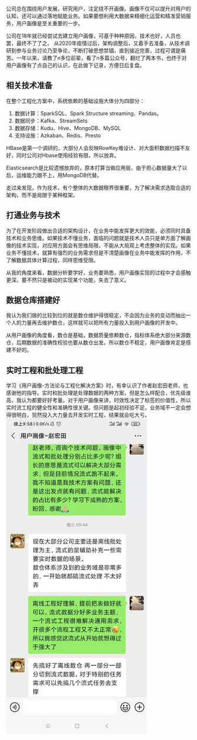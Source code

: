 公司总在围绕用户发展，研究用户，注定绕不开画像。画像不仅可以提升对用户的认知，还可以通过落地赋能业务。如果要想利用大数据来精细化运营和精准营销服务，用户画像是至关重要的一步。

公司在18年就已经尝试去建立用户画像，可基于种种原因，技术也好，人员也罢，最终不了了之。 从2020年疫情过后，架构调整后，又着手去准备，从技术调研到参与业务讨论乃至争论，不断打破思想禁锢，直到接近完善，过程可谓是痛苦。一年以来，请教了n多位前辈，看了n多篇公众号，翻烂了两本书，也终于对用户画像有了点自己的认识，在此做下记录，方便日后复盘。

## 相关技术准备
在整个工程化方案中，系统依赖的基础设施大体分为四部分：
1. 数据计算：SparkSQL、Spark Structure streaming、Pandas。
2. 数据同步：Kafka、StreamSets
3. 数据存储：Kudu、Hive、MongoDB、MySQL
4. 支持设施：Azkaban、Redis、Presto

HBase是第一个调研的，大部分人会反映RowKey难设计、对大面积数据扫描不友好，同时公司对Hbase使用经验有限，所以放弃。

Elasticsearch是比较遗憾放弃的，原本打算当做应用层，由于担心数据量大了以后，运维能力跟不上，用MongoDB代替。

走过来发现，作为技术，有个整体的大数据眼界很重要，为了解决需求选取合适的架构，而不是局限于某种框架。

## 打通业务与技术
为了在开发阶段做出合适的架构设计，在业务中能发挥更大的效能，必须同时具备技术和业务思维。如果技术不懂业务，面临的问题就是技术人员只是单方面了解画像的技术实现，对应用方面会有思维局限，不能从大局观上考虑整体的实现。如果业务不懂技术，就算有强烈的业务需求但是不清楚画像在业务中能发挥的作用，不了解数据具体计算过程，同样思维受限。

从我的角度来看，数据分析要学好，业务要熟悉，用户画像实现的过程中才会感触更深，要不然只是被动的实现某个功能，失去了意义。

## 数据仓库搭建好
我认为我们做的比较到位的就是数仓维护得很稳定，不会因为业务的变动而抽出一个人的力量再去维护数仓，这样就可以把所有力量投入到用户画像的开发中。

从用户画像的角度看，数仓是基础，数据质量依赖数仓，指标体系绝大部分来源数仓，后期数据的准确性校验也要从数仓出发。所以数仓不稳定，用户画像肯定是搭建不好的。

## 实时工程和批处理工程
学习《用户画像-方法论与工程化解决方案》时，有幸认识了作者赵宏田老师，也感谢他的指导。实时和批处理是处理数据的两种方案，但是怎么样配合，优先级谁高，我认为都要好好考量。对于用户画像来讲，时效性决定了标签的价值性，所以实时流工程的健全性和准确性很关键。但问题是起初经验不足，业务域不一定会想得很明白，贸然投入大力量去开发实时工程，结果就会吃大亏。
![hadoop](/img/chrt.png)
